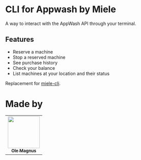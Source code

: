# CLI for Appwash by Miele

A way to interact with the AppWash API through your terminal.

## Features
- Reserve a machine
- Stop a reserved machine
- See purchase history
- Check your balance
- List machines at your location and their status

Replacement for [miele-cli](https://github.com/omfj/miele-cli).

# Made by
<table>
    <td align="center">
        <a href="https://github.com/omfj">
            <img height="100" src="https://avatars.githubusercontent.com/u/32321558?v=4" />
            <br>
            <sub><b>Ole Magnus</b></sub>
        </a>
    </td>
</table>
